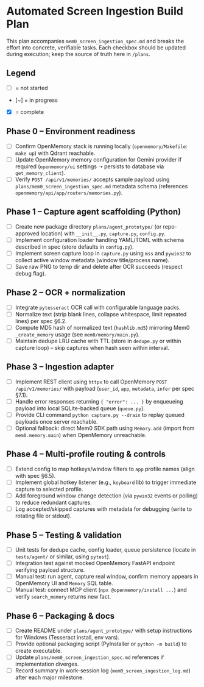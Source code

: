 # Automated Screen Ingestion Build Plan

This plan accompanies `mem0_screen_ingestion_spec.md` and breaks the effort into concrete, verifiable tasks. Each checkbox should be updated during execution; keep the source of truth here in `/plans`.

## Legend

- [ ] = not started
- [~] = in progress
- [x] = complete

## Phase 0 – Environment readiness

- [ ] Confirm OpenMemory stack is running locally (`openmemory/Makefile`: `make up`) with Qdrant reachable.
- [ ] Update OpenMemory memory configuration for Gemini provider if required (`openmemory/ui` settings ➝ persists to database via `get_memory_client`).
- [ ] Verify `POST /api/v1/memories/` accepts sample payload using `plans/mem0_screen_ingestion_spec.md` metadata schema (references `openmemory/api/app/routers/memories.py`).

## Phase 1 – Capture agent scaffolding (Python)

- [ ] Create new package directory `plans/agent_prototype/` (or repo-approved location) with `__init__.py`, `capture.py`, `config.py`.
- [ ] Implement configuration loader handling YAML/TOML with schema described in spec (store defaults in `config.py`).
- [ ] Implement screen capture loop in `capture.py` using `mss` and `pywin32` to collect active window metadata (window title/process name).
- [ ] Save raw PNG to temp dir and delete after OCR succeeds (respect debug flag).

## Phase 2 – OCR + normalization

- [ ] Integrate `pytesseract` OCR call with configurable language packs.
- [ ] Normalize text (strip blank lines, collapse whitespace, limit repeated lines) per spec §6.2.
- [ ] Compute MD5 hash of normalized text (`hashlib.md5`) mirroring Mem0 `_create_memory` usage (see `mem0/memory/main.py`).
- [ ] Maintain dedupe LRU cache with TTL (store in `dedupe.py` or within capture loop) – skip captures when hash seen within interval.

## Phase 3 – Ingestion adapter

- [ ] Implement REST client using `httpx` to call OpenMemory `POST /api/v1/memories/` with payload (`user_id`, `app`, `metadata`, `infer` per spec §7.1).
- [ ] Handle error responses returning `{ "error": ... }` by enqueueing payload into local SQLite-backed queue (`queue.py`).
- [ ] Provide CLI command `python capture.py --drain` to replay queued payloads once server reachable.
- [ ] Optional fallback: direct Mem0 SDK path using `Memory.add` (import from `mem0.memory.main`) when OpenMemory unreachable.

## Phase 4 – Multi-profile routing & controls

- [ ] Extend config to map hotkeys/window filters to `app` profile names (align with spec §6.5).
- [ ] Implement global hotkey listener (e.g., `keyboard` lib) to trigger immediate capture to selected profile.
- [ ] Add foreground window change detection (via `pywin32` events or polling) to reduce redundant captures.
- [ ] Log accepted/skipped captures with metadata for debugging (write to rotating file or stdout).

## Phase 5 – Testing & validation

- [ ] Unit tests for dedupe cache, config loader, queue persistence (locate in `tests/agent/` or similar, using `pytest`).
- [ ] Integration test against mocked OpenMemory FastAPI endpoint verifying payload structure.
- [ ] Manual test: run agent, capture real window, confirm memory appears in OpenMemory UI and `Memory` SQL table.
- [ ] Manual test: connect MCP client (`npx @openmemory/install ...`) and verify `search_memory` returns new fact.

## Phase 6 – Packaging & docs

- [ ] Create README under `plans/agent_prototype/` with setup instructions for Windows (Tesseract install, env vars).
- [ ] Provide optional packaging script (PyInstaller or `python -m build`) to create executable.
- [ ] Update `plans/mem0_screen_ingestion_spec.md` references if implementation diverges.
- [ ] Record summary in work-session log (`mem0_screen_ingestion_log.md`) after each major milestone.
